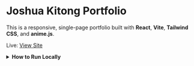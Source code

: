 # Joshua Kitong Portfolio

This is a responsive, single-page portfolio built with **React**, **Vite**, **Tailwind CSS**, and **anime.js**.

Live: [View Site](https://joshuakitong.github.io/portfolio-temp)

<details>
  <summary><strong>How to Run Locally</strong></summary>

  1. Clone the repo
     `https://github.com/joshuakitong/habitrack`

  2. Install dependencies
     `npm install`

  3. Run the app
     `npm run dev`
</details>
